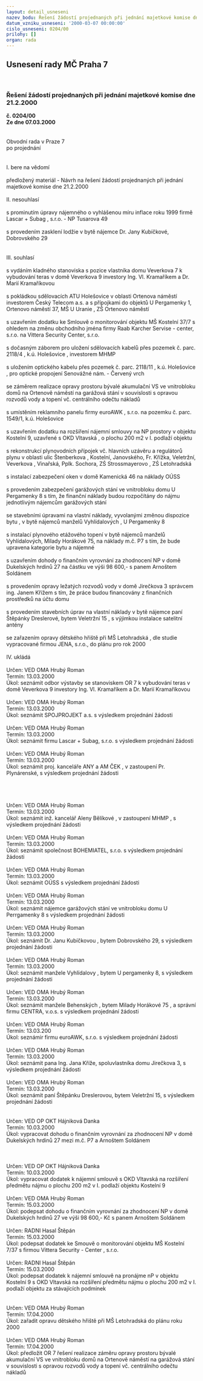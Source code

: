 ```yaml
---
layout: detail_usneseni
nazev_bodu: Řešení žádostí projednaných při jednání majetkové komise dne 21.2.2000
datum_vzniku_usneseni: '2000-03-07 00:00:00'
cislo_usneseni: 0204/00
prilohy: []
organ: rada
---
```

<div id="ucUsn_pList" class="usn">
	<span><h2>Usnesení rady MČ Praha 7 </h2>
<br></span><div class="standBody">
<span><h3>Řešení žádostí projednaných při jednání majetkové komise dne 21.2.2000</h3></span><div class="center">
		<strong>č. 0204/00</strong><br>
	</div>
<div class="center">
		<strong>Ze dne 07.03.2000</strong><br><br>
	</div>
<br>Obvodní rada v Praze 7<br>po projednání<br><br><br>I.	bere na vědomí<br><br> předložený materiál - Návrh na řešení žádostí projednaných při jednání majetkové komise dne 21.2.2000<br><br>II.	nesouhlasí<br><br>s prominutím úpravy nájemného o vyhlášenou míru inflace roku 1999 firmě Lascar + Subag , s.r.o. - NP Tusarova 49<br><br>s provedením zasklení lodžie v bytě nájemce Dr. Jany Kubíčkové, Dobrovského 29<br><br><br>III.	souhlasí <br><br>s vydáním kladného stanoviska s pozice vlastníka domu Veverkova 7 k vybudování teras v domě Veverkova 9  investory Ing. Vl. Kramaříkem a Dr. Marií Kramaříkovou<br><br>s pokládkou sdělovacích  ATU Holešovice  v oblasti Ortenova náměstí  investorem Český Telecom a.s. a s přípojkami do objektů U Pergamenky 1, Ortenovo náměstí 37, MŠ U Uranie , ZŠ Ortenovo náměstí<br><br>s uzavřením dodatku ke Smlouvě o monitorování objektu MŠ Kostelní 37/7 s ohledem na změnu obchodního jména firmy Raab Karcher Servise - center, s.r.o. na Vittera Security Center, s.r.o.<br><br>s dočasným záborem pro uložení sdělovacích kabelů přes pozemek  č. parc. 2118/4 , k.ú. Holešovice , investorem MHMP<br><br>s uložením optického kabelu přes pozemek č. parc. 2118/11 , k.ú. Holešovice , pro optické propojení Senovážné nám. - Červený vrch<br><br>se záměrem realizace opravy prostoru bývalé akumulační VS ve vnitrobloku domů na Ortenově náměstí na garážová stání v souvislosti s opravou rozvodů vody a topení vč. centrálního odečtu nákladů<br><br>s umístěním reklamního panelu firmy euroAWK , s.r.o. na pozemku č. parc. 1549/1, k.ú. Holešovice<br><br>s uzavřením dodatku na rozšíření nájemní smlouvy na NP prostory v objektu Kostelní 9, uzavřené  s OKD Vltavská , o plochu 200 m2 v I. podlaží  objektu<br><br>s rekonstrukcí plynovodních přípojek vč. hlavních uzávěru a regulátorů plynu v oblasti  ulic Štenberkova , Kostelní, Janovského, Fr. Křížka, Veletržní, Veverkova , Vinařská, Pplk. Sochora, ZŚ Strossmayerovo , ZŚ Letohradská<br><br>s instalací zabezpečení oken v domě Kamenická 46 na náklady OÚSS<br><br>s provedením zabezpečení garážových stání ve vnitrobloku domu U Pergamenky 8  s tím, že finanční náklady budou rozpočítány do nájmu jednotlivým nájemcům garážových stání<br><br>se stavebními úpravami na vlastní náklady, vyvolanými změnou dispozice bytu , v bytě nájemců manželů Vyhlídalových , U Pergamenky 8<br><br>s instalací plynového etážového topení v bytě nájemců manželů Vyhlídalových, Milady Horákové 75, na náklady m.č. P7 s tím, že bude upravena kategorie bytu a nájemné<br><br>s uzavřením dohody o finančním vyrovnání za zhodnocení NP v domě Dukelských hrdinů 27 na částku ve výši 98 600,- s panem Arnoštem Soldánem<br><br>s provedením opravy ležatých rozvodů vody v domě Jirečkova 3 správcem ing. Janem Křížem s tím, že práce budou financovány z finančních prostředků na účtu domu<br><br>s provedením stavebních úprav na vlastní náklady v bytě nájemce paní Štěpánky Dreslerové, bytem Veletržní 15 , s výjimkou instalace satelitní antény<br><br>se zařazením opravy dětského hřiště  při MŠ Letohradská , dle studie vypracované firmou JENA, s.r.o., do plánu pro rok 2000<br><br>IV.	ukládá <br><br> Určen:	     	VED OMA Hrubý Roman<br>Termín: 13.03.2000<br>Úkol:	seznámit odbor výstavby se stanoviskem OR 7 k vybudování teras v domě Veverkova 9 investory Ing. Vl. Kramaříkem a Dr. Marií Kramaříkovou<br> <br> Určen:	     	VED OMA Hrubý Roman<br>Termín: 13.03.2000<br>Úkol:	seznámit SPOJPROJEKT a.s. s výsledkem projednání žádosti<br> <br> Určen:	     	VED OMA Hrubý Roman<br>Termín: 13.03.2000<br>Úkol:	seznámit firmu Lascar + Subag, s.r.o. s výsledkem projednání žádosti<br> <br> Určen:	     	VED OMA Hrubý Roman<br>Termín: 13.03.2000<br>Úkol:	seznámit proj. kanceláře ANY a AM ČEK , v zastoupení Pr. Plynárenské,  s výsledkem projednání žádosti<br> <br><br><br><br> Určen:	     	VED OMA Hrubý Roman<br>Termín: 13.03.2000<br>Úkol:	seznámit inž. kancelář Aleny Bělíkové , v zastoupení MHMP , s výsledkem projednání žádosti<br> <br> Určen:	     	VED OMA Hrubý Roman<br>Termín: 13.03.2000<br>Úkol:	seznámit společnost BOHEMIATEL, s.r.o. s výsledkem projednání žádosti<br> <br> Určen:	     	VED OMA Hrubý Roman<br>Termín: 13.03.2000<br>Úkol:	seznámit OÚSS s výsledkem projednání žádosti<br> <br> Určen:	     	VED OMA Hrubý Roman<br>Termín: 13.03.2000<br>Úkol:	seznámit nájemce garážových stání ve vnitrobloku domu U Perrgamenky 8 s výsledkem projednání žádosti<br> <br> Určen:	     	VED OMA Hrubý Roman<br>Termín: 13.03.2000<br>Úkol:	seznámit Dr. Janu Kubíčkovou , bytem Dobrovského 29, s výsledkem projednání žádosti<br> <br> Určen:	     	VED OMA Hrubý Roman<br>Termín: 13.03.2000<br>Úkol:	seznámit  manžele Vyhlídalovy , bytem U pergamenky 8, s výsledkem projednání žádosti<br> 	<br> Určen:	     	VED OMA Hrubý Roman<br>Termín: 13.03.2000<br>Úkol:	seznámit manžele Behenských , bytem Milady Horákové 75 , a správní firmu CENTRA, v.o.s. s výsledkem projednání žádosti<br> <br> Určen:	     	VED OMA Hrubý Roman<br>Termín: 13.03.200<br>Úkol:	seznámir firmu euroAWK, s.r.o. s výsledkem projednání žádosti<br> <br> Určen:	     	VED OMA Hrubý Roman<br>Termín: 13.03.2000<br>Úkol:	seznámit pana Ing. Jana Kříže, spoluvlastníka domu Jirečkova 3, s výsledkem projednání žádosti<br> <br> Určen:	     	VED OMA Hrubý Roman<br>Termín: 13.03.2000<br>Úkol:	seznámit paní Štěpánku Dreslerovou, bytem Veletržní 15, s výsledkem projednání žádosti<br> <br><br> Určen:	     	VED OP OKT Hájniková Danka<br>Termín: 10.03.2000<br>Úkol:	vypracovat dohodu o finančním vyrovnání za zhodnocení NP v domě Dukelských hrdinů 27 mezi m.č. P7 a Arnoštem Soldánem<br> <br><br><br> Určen:	     	VED OP OKT Hájniková Danka<br>Termín: 10.03.2000<br>Úkol:	vypracovat dodatek k nájemní smlouvě s OKD Vltavská na rozšíření předmětu nájmu o plochu 200 m2 v I. podlaží objektu Kostelní 9<br> <br> Určen:	     	VED OMA Hrubý Roman<br>Termín: 15.03.2000<br>Úkol:	podepsat dohodu o finančním vyrovnání za zhodnocení NP v domě Dukelských hrdinů 27 ve výši 98 600,- Kč s panem Arnoštem Soldánem<br> <br> Určen:	     	RADNI Hasal Štěpán<br>Termín: 15.03.2000<br>Úkol:	podepsat dodatek ke Smouvě o monitorování objektu MŠ Kostelní 7/37 s firmou Vittera Security - Center  , s.r.o.<br> <br> Určen:	     	RADNI Hasal Štěpán<br>Termín: 15.03.2000<br>Úkol:	podepsat dodatek k nájemní smlouvě na pronájme nP v objektu Kostelní 9 s OKD Vltavská na rozšíření předmětu nájmu o plochu 200 m2 v I. podlaží objektu za stávajících podmínek<br> <br><br> Určen:	     	VED OMA Hrubý Roman<br>Termín: 17.04.2000<br>Úkol:	zařadit opravu dětského hřiště při MŠ Letohradská do plánu roku 2000<br> <br> Určen:	     	VED OMA Hrubý Roman<br>Termín: 17.04.2000<br>Úkol:	předložit OR 7 řešení realizace záměru opravy prostoru bývalé akumulační VS ve vnitrobloku domů na Ortenově náměstí na garážová stání v souvislosti s opravou rozvodů vody a topení vč. centrálního odečtu nákladů<br>
</div>
</div>